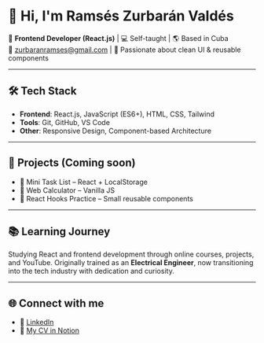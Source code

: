 # 👋 Hi, I'm Ramsés Zurbarán Valdés

🎯 **Frontend Developer (React.js)** | 💻 Self-taught | 🌎 Based in Cuba  
📩 zurbaranramses@gmail.com | 🧠 Passionate about clean UI & reusable components

---

## 🛠 Tech Stack

- **Frontend**: React.js, JavaScript (ES6+), HTML, CSS, Tailwind
- **Tools**: Git, GitHub, VS Code
- **Other**: Responsive Design, Component-based Architecture

---

## 🚀 Projects (Coming soon)

- 📝 Mini Task List – React + LocalStorage
- 🔢 Web Calculator – Vanilla JS
- 🧩 React Hooks Practice – Small reusable components

---

## 📚 Learning Journey

Studying React and frontend development through online courses, projects, and YouTube. Originally trained as an **Electrical Engineer**, now transitioning into the tech industry with dedication and curiosity.

---

## 🌐 Connect with me

- 🔗 [LinkedIn](https://www.linkedin.com/in/ramses-zurbaran-b3a7a3297)
- 📄 [My CV in Notion](https://www.notion.so/Rams-s-Zurbar-n-Vald-s-Frontend-Developer-React-js-2399ead341ea80798745eca5f484f38e)
